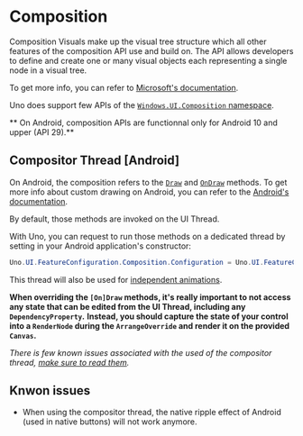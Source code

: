 # Composition

Composition Visuals make up the visual tree structure which all other features of the composition API use and build on.
The API allows developers to define and create one or many visual objects each representing a single node in a visual tree.

To get more info, you can refer to [Microsoft's documentation](https://docs.microsoft.com/en-us/windows/uwp/composition/composition-visual-tree).

Uno does support few APIs of the [`Windows.UI.Composition` namespace](https://docs.microsoft.com/en-us/uwp/api/windows.ui.composition?view=winrt).

** On Android, composition APIs are functionnal only for Android 10 and upper (API 29).**

## Compositor Thread [Android]

On Android, the composition refers to the [`Draw`](https://developer.android.com/reference/android/view/View#draw(android.graphics.Canvas)) and [`OnDraw`](https://developer.android.com/reference/android/view/View#onDraw(android.graphics.Canvas)) methods.
To get more info about custom drawing on Android, you can refer to the [Android's documentation](https://developer.android.com/training/custom-views/custom-drawing).

By default, those methods are invoked on the UI Thread.

With Uno, you can request to run those methods on a dedicated thread by setting in your Android application's constructor:

```csharp
Uno.UI.FeatureConfiguration.Composition.Configuration = Uno.UI.FeatureConfiguration.Composition.Options.Enabled;
```

This thread will also be used for [independent animations](https://docs.microsoft.com/en-us/windows/uwp/design/motion/storyboarded-animations#dependent-and-independent-animations).

**When overriding the `[On]Draw` methods, it's really important to not access any state that can be edited from the UI Thread, including any `DependencyProperty`.**
**Instead, you should capture the state of your control into a `RenderNode` during the `ArrangeOverride` and render it on the provided `Canvas`.**

_There is few known issues associated with the used of the compositor thread, [make sure to read them](#known_issues)._

## Knwon issues

* When using the compositor thread, the native ripple effect of Android (used in native buttons) will not work anymore.